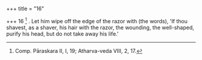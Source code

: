 +++
title = "16"

+++
16 [^4] . Let him wipe off the edge of the razor with (the words), 'If thou shavest, as a shaver, his hair with the razor, the wounding, the well-shaped, purify his head, but do not take away his life.'


[^4]:  Comp. Pāraskara II, I, 19; Atharva-veda VIII, 2, 17.
